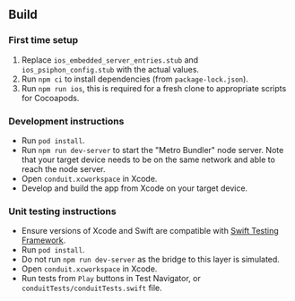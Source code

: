 ## Build

### First time setup

1. Replace `ios_embedded_server_entries.stub` and `ios_psiphon_config.stub` with the actual values.
2. Run `npm ci` to install dependencies (from `package-lock.json`).
3. Run `npm run ios`, this is required for a fresh clone to appropriate scripts for Cocoapods.

### Development instructions

- Run `pod install`.
- Run `npm run dev-server` to start the "Metro Bundler" node server. Note that your target device needs to be on the same network and able to reach the node server.
- Open `conduit.xcworkspace` in Xcode.
- Develop and build the app from Xcode on your target device.

### Unit testing instructions

- Ensure versions of Xcode and Swift are compatible with [Swift Testing Framework](https://developer.apple.com/documentation/testing/).
- Run `pod install`.
- Do not run `npm run dev-server` as the bridge to this layer is simulated.
- Open `conduit.xcworkspace` in Xcode.
- Run tests from `Play` buttons in Test Navigator, or `conduitTests/conduitTests.swift` file.
